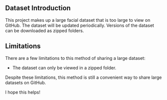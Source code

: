 ## Dataset Introduction

This project makes up a large facial dataset that is too large to view on GitHub. The dataset will be updated periodically. Versions of the dataset can be downloaded as zipped folders.

## Limitations

There are a few limitations to this method of sharing a large dataset:

* The dataset can only be viewed in a zipped folder.

Despite these limitations, this method is still a convenient way to share large datasets on GitHub.

I hope this helps!
